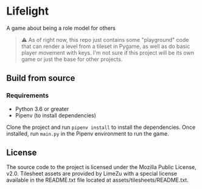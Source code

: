 # Lifelight

A game about being a role model for others

> :warning: As of right now, this repo just contains some "playground" code that can render a level from a tileset in Pygame, as well as do basic player movement with keys. I'm not sure if this project will be its own game or just the base for other projects.

## Build from source

### Requirements

- Python 3.6 or greater
- Pipenv (to install dependencies)

Clone the project and run `pipenv install` to install the dependencies. Once installed, run `main.py` in the Pipenv environment to run the game.

## License

The source code to the project is licensed under the Mozilla Public License, v2.0. Tilesheet assets are provided by LimeZu with a special license available in the README.txt file located at assets/tilesheets/README.txt.